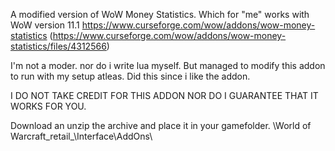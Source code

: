 A modified version of WoW Money Statistics. Which for "me" works with WoW version 11.1
https://www.curseforge.com/wow/addons/wow-money-statistics
(https://www.curseforge.com/wow/addons/wow-money-statistics/files/4312566)

I'm not a moder. nor do i write lua myself.
But managed to modify this addon to run with my setup atleas.
Did this since i like the addon.

I DO NOT TAKE CREDIT FOR THIS ADDON NOR DO I GUARANTEE THAT IT WORKS FOR YOU.

Download an unzip the archive and place it in your gamefolder.
\World of Warcraft\_retail_\Interface\AddOns\
